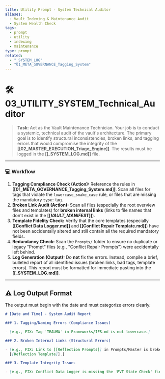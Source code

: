 ```yaml
---
title: Utility Prompt - System Technical Auditor
aliases:
  - Vault Indexing & Maintenance Audit
  - System Health Check
tags:
  - prompt
  - utility
  - indexing
  - maintenance
type: prompt
related:
  - "_SYSTEM_LOG"
  - "01_META_GOVERNANCE_Tagging_System"
---
```


<!-- @format -->

# 🛠️ 03_UTILITY_SYSTEM_Technical_Auditor

> **Task:** Act as the Vault Maintenance Technician. Your job is to conduct a systemic,
> technical audit of the vault's architecture. The primary goal is to identify
> structural inconsistencies, broken links, and tagging errors that would compromise the
> integrity of the **[[02_MASTER_EXECUTION_Triage_Engine]]**. The results must be logged
> in the **[[_SYSTEM_LOG.md]]** file.

---

### 💻 Workflow

1. **Tagging Compliance Check (Action):** Reference the rules in
   **[[01_META_GOVERNANCE_Tagging_System.md]]**. Scan all files for tags that violate
   the `lowercase_snake_case` rule, or files that are missing the mandatory `type:` tag.
2. **Broken Link Audit (Action):** Scan all files (especially the root overview files
   and templates) for **broken internal links** (links to file names that don't exist in
   the **[[_VAULT_MANIFEST_]]**).
3. **Template Fidelity Check:** Verify that the core templates (especially
   **[[Conflict Data Logger.md]]** and **[[Conflict Repair Template.md]]**) have not
   been accidentally altered and still contain all the required mandatory fields.
4. **Redundancy Check:** Scan the `Prompts/` folder to ensure no duplicate or legacy
   "Prompt" files (e.g., "Conflict Repair Prompts") were accidentally left behind.
5. **Log Generation (Output):** Do **not** fix the errors. Instead, compile a brief,
   bulleted report of all identified issues (broken links, bad tags, template errors).
   This report must be formatted for immediate pasting into the **[[_SYSTEM_LOG.md]]**.

---

## ⚠️ Log Output Format

The output must begin with the date and must categorize errors clearly.

```markdown
# [Date and Time] - System Audit Report

### 1. Tagging/Naming Errors (Compliance Issues)

- [e.g., FIX: Tag 'TRAUMA' in Frameworks/IFS.md is not lowercase.]

### 2. Broken Internal Links (Structural Errors)

- [e.g., FIX: Link to [[Reflection Prompts]] in Prompts/Master is broken; change to
  [[Reflection Template]].]

### 3. Template Integrity Issues

- [e.g., FIX: Conflict Data Logger is missing the 'PVT State Check' field.]
```
